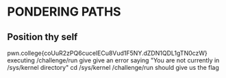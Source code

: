 # PONDERING PATHS
## Position thy self 
pwn.college{coUuR2zPQ6cucelECu8Vud1F5NY.dZDN1QDL1gTN0czW}
executing /challenge/run give give an error saying "You are not currently in /sys/kernel directory"
cd /sys/kernel
/challenge/run
should give us the flag
